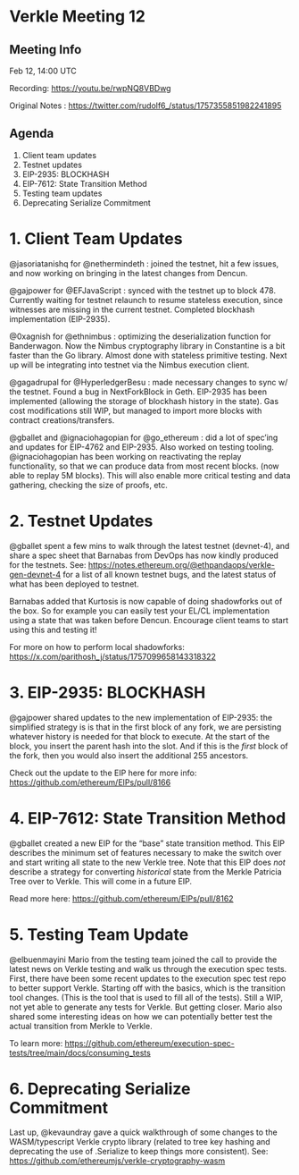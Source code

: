 # Verkle Meeting 12

## Meeting Info
Feb 12, 14:00 UTC

Recording: https://youtu.be/rwpNQ8VBDwg

Original Notes : https://twitter.com/rudolf6_/status/1757355851982241895

## Agenda

1. Client team updates
2. Testnet updates
3. EIP-2935: BLOCKHASH
4. EIP-7612: State Transition Method
5. Testing team updates
6. Deprecating Serialize Commitment


# 1. Client Team Updates

@jasoriatanishq
 for 
@nethermindeth
: joined the testnet, hit a few issues, and now working on bringing in the latest changes from Dencun.

@gajpower
 for 
@EFJavaScript
: synced with the testnet up to block 478. Currently waiting for testnet relaunch to resume stateless execution, since witnesses are missing in the current testnet. Completed blockhash implementation (EIP-2935).

@0xagnish
 for 
@ethnimbus
: optimizing the deserialization function for Banderwagon. Now the Nimbus cryptography library in Constantine is a bit faster than the Go library. Almost done with stateless primitive testing. Next up will be integrating into testnet via the Nimbus execution client.

@gagadrupal
 for 
@HyperledgerBesu
: made necessary changes to sync w/ the testnet. Found a bug in NextForkBlock in Geth. EIP-2935 has been implemented (allowing the storage of blockhash history in the state). Gas cost modifications still WIP, but managed to import more blocks with contract creations/transfers.

@gballet
 and 
@ignaciohagopian
 for 
@go_ethereum
: did a lot of spec’ing and updates for EIP-4762 and EIP-2935. Also worked on testing tooling. 
@ignaciohagopian
 has been working on reactivating the replay functionality, so that we can produce data from most recent blocks. (now able to replay 5M blocks). This will also enable more critical testing and data gathering, checking the size of proofs, etc.


# 2. Testnet Updates

@gballet
 spent a few mins to walk through the latest testnet (devnet-4), and share a spec sheet that Barnabas from DevOps has now kindly produced for the testnets. See: https://notes.ethereum.org/@ethpandaops/verkle-gen-devnet-4 for a list of all known testnet bugs, and the latest status of what has been deployed to testnet.

Barnabas added that Kurtosis is now capable of doing shadowforks out of the box. So for example you can easily test your EL/CL implementation using a state that was taken before Dencun. Encourage client teams to start using this and testing it!

For more on how to perform local shadowforks: https://x.com/parithosh_j/status/1757099658143318322


# 3. EIP-2935: BLOCKHASH

@gajpower
 shared updates to the new implementation of EIP-2935: the simplified strategy is
is that in the first block of any fork, we are persisting whatever history is needed for that block to execute. At the start of the block, you insert the parent hash into the slot. And if this is the *first* block of the fork, then you would also insert the additional 255 ancestors.

Check out the update to the EIP here for more info: https://github.com/ethereum/EIPs/pull/8166


# 4. EIP-7612: State Transition Method

@gballet
 created a new EIP for the “base” state transition method. This EIP describes the minimum set of features necessary to make the switch over and start writing all state to the new Verkle tree. Note that this EIP does *not* describe a strategy for converting *historical* state from the Merkle Patricia Tree over to Verkle. This will come in a future EIP.

Read more here: https://github.com/ethereum/EIPs/pull/8162

# 5. Testing Team Update

@elbuenmayini
 Mario from the testing team joined the call to provide the latest news on Verkle testing and walk us through the execution spec tests. First, there have been some recent updates to the execution spec test repo to better support Verkle. Starting off with the basics, which is the transition tool changes. (This is the tool that is used to fill all of the tests). Still a WIP, not yet able to generate any tests for Verkle. But getting closer. Mario also shared some interesting ideas on how we can potentially better test the actual transition from Merkle to Verkle.

To learn more: https://github.com/ethereum/execution-spec-tests/tree/main/docs/consuming_tests

# 6. Deprecating Serialize Commitment

Last up, 
@kevaundray
 gave a quick walkthrough of some changes to the WASM/typescript Verkle crypto library (related to tree key hashing and deprecating the use of .Serialize to keep things more consistent). See: https://github.com/ethereumjs/verkle-cryptography-wasm

